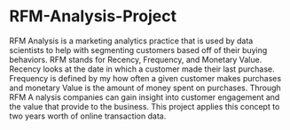# RFM-Analysis-Project
RFM Analysis is a marketing analytics practice that is used by data scientists to help with segmenting customers based off of their buying behaviors. RFM stands for Recency, Frequency, and Monetary Value. Recency looks at the date in which a customer made their last purchase. Frequency is defined by my how often a given customer makes purchases and monetary Value is the amount of money spent on purchases. Through RFM A  nalysis companies can gain insight into customer engagement and the value that provide to the business. This project applies this concept to two years worth of online transaction data. 
